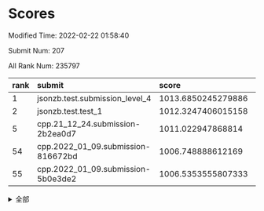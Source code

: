 # Scores

Modified Time: 2022-02-22 01:58:40

Submit Num: 207

All Rank Num: 235797

| rank |               submit               |       score        |       sigma        | pk_num |
| :--- | :--------------------------------- | :----------------- | :----------------- | :----- |
| 1    | jsonzb.test.submission_level_4     | 1013.6850245279886 | 0.820721330275564  | 4558   |
| 2    | jsonzb.test.test_1                 | 1012.3247406015158 | 0.7994647206283017 | 4552   |
| 5    | cpp.21_12_24.submission-2b2ea0d7   | 1011.022947868814  | 0.7745417207334332 | 4560   |
| 54   | cpp.2022_01_09.submission-816672bd | 1006.748888612169  | 0.7177200842781996 | 4556   |
| 55   | cpp.2022_01_09.submission-5b0e3de2 | 1006.5353555807333 | 0.7159539109801776 | 4553   |


<details>
<summary>全部</summary>

| rank |                 submit                 |       score        |       sigma        | pk_num |
| :--- | :------------------------------------- | :----------------- | :----------------- | :----- |
| 1    | jsonzb.test.submission_level_4         | 1013.6850245279886 | 0.820721330275564  | 4558   |
| 2    | jsonzb.test.test_1                     | 1012.3247406015158 | 0.7994647206283017 | 4552   |
| 3    | gobigger.level_3.submission_level_3_48 | 1011.2102116406398 | 0.7595220626167491 | 4557   |
| 4    | gobigger.level_3.submission_level_3_19 | 1011.1788182878382 | 0.7672804156987405 | 4557   |
| 5    | cpp.21_12_24.submission-2b2ea0d7       | 1011.022947868814  | 0.7745417207334332 | 4560   |
| 6    | gobigger.level_3.submission_level_3_21 | 1010.9213993461243 | 0.7623582236668682 | 4558   |
| 7    | gobigger.level_3.submission_level_3_29 | 1010.7446323150239 | 0.7728452437607436 | 4560   |
| 8    | gobigger.level_3.submission_level_3_27 | 1010.549881559067  | 0.768933658890607  | 4559   |
| 9    | gobigger.level_3.submission_level_3_11 | 1010.525991546725  | 0.7598001557946428 | 4563   |
| 10   | gobigger.level_3.submission_level_3_0  | 1010.4885115343875 | 0.7503532482706174 | 4561   |
| 11   | gobigger.level_3.submission_level_3_23 | 1010.4762984080726 | 0.7588998811341728 | 4559   |
| 12   | gobigger.level_3.submission_level_3_6  | 1010.4262591020997 | 0.768936584693604  | 4558   |
| 13   | gobigger.level_3.submission_level_3_16 | 1010.4176247424089 | 0.7507763050543597 | 4554   |
| 14   | gobigger.level_3.submission_level_3_39 | 1010.3546728141581 | 0.7371954964824805 | 4561   |
| 15   | gobigger.level_3.submission_level_3_10 | 1010.3245355310024 | 0.7378856930085554 | 4553   |
| 16   | gobigger.level_3.submission_level_3_22 | 1010.2934829176716 | 0.7710417433186363 | 4555   |
| 17   | gobigger.level_3.submission_level_3_32 | 1010.2436049112655 | 0.7612646923639699 | 4559   |
| 18   | gobigger.level_3.submission_level_3_33 | 1010.2231890478391 | 0.773075477652562  | 4559   |
| 19   | gobigger.level_3.submission_level_3_30 | 1010.1211946539337 | 0.7641005935632841 | 4560   |
| 20   | gobigger.level_3.submission_level_3_17 | 1009.9809321421179 | 0.749409791229126  | 4557   |
| 21   | gobigger.level_3.submission_level_3_46 | 1009.9482320668161 | 0.7738714582843959 | 4557   |
| 22   | gobigger.level_3.submission_level_3_31 | 1009.9288532373656 | 0.775505596512895  | 4551   |
| 23   | gobigger.level_3.submission_level_3_44 | 1009.9105593825418 | 0.7679270545509475 | 4556   |
| 24   | gobigger.level_3.submission_level_3_34 | 1009.8743302292858 | 0.787179726578562  | 4553   |
| 25   | gobigger.level_3.submission_level_3_8  | 1009.837784801486  | 0.752390342173532  | 4558   |
| 26   | gobigger.level_3.submission_level_3_35 | 1009.8026670236383 | 0.7679697157536898 | 4556   |
| 27   | gobigger.level_3.submission_level_3_28 | 1009.7702801999485 | 0.7611537337635763 | 4558   |
| 28   | gobigger.level_3.submission_level_3_41 | 1009.7609286419507 | 0.7471896113297989 | 4555   |
| 29   | gobigger.level_3.submission_level_3_20 | 1009.7010222639193 | 0.7429180925786959 | 4560   |
| 30   | gobigger.level_3.submission_level_3_7  | 1009.6758495083267 | 0.7594804579074396 | 4559   |
| 31   | gobigger.level_3.submission_level_3_45 | 1009.666842741721  | 0.7438912126720263 | 4554   |
| 32   | gobigger.level_3.submission_level_3_49 | 1009.6138019680924 | 0.7555558941602765 | 4557   |
| 33   | gobigger.level_3.submission_level_3_15 | 1009.5960600208467 | 0.7551334414808972 | 4554   |
| 34   | gobigger.level_3.submission_level_3_1  | 1009.5133570199413 | 0.7553537926709695 | 4560   |
| 35   | gobigger.level_3.submission_level_3_4  | 1009.5070757146505 | 0.7390328666427188 | 4557   |
| 36   | gobigger.level_3.submission_level_3_18 | 1009.4825271086936 | 0.7445197057180513 | 4554   |
| 37   | gobigger.level_3.submission_level_3_9  | 1009.4196457219867 | 0.7521260077111704 | 4561   |
| 38   | gobigger.level_3.submission_level_3_42 | 1009.3014405870031 | 0.7662222326774947 | 4550   |
| 39   | gobigger.level_3.submission_level_3_36 | 1009.2844635618815 | 0.7631029442927932 | 4559   |
| 40   | gobigger.level_3.submission_level_3_43 | 1009.2474219078417 | 0.7759308109144432 | 4555   |
| 41   | gobigger.level_3.submission_level_3_47 | 1009.2159448317083 | 0.7349821123272317 | 4558   |
| 42   | gobigger.level_3.submission_level_3_12 | 1009.2029922218818 | 0.7752629720810594 | 4554   |
| 43   | gobigger.level_3.submission_level_3_13 | 1009.1044055935224 | 0.7496363321583251 | 4559   |
| 44   | gobigger.level_3.submission_level_3_38 | 1009.0970285390978 | 0.7636366131384985 | 4559   |
| 45   | gobigger.level_3.submission_level_3_37 | 1008.8587901864512 | 0.7547832296210993 | 4554   |
| 46   | gobigger.level_3.submission_level_3_24 | 1008.8190407885671 | 0.7404079140926618 | 4555   |
| 47   | gobigger.level_3.submission_level_3_2  | 1008.7347306623599 | 0.7328490844423785 | 4555   |
| 48   | gobigger.level_3.submission_level_3_25 | 1008.6319206767555 | 0.7448579360730492 | 4555   |
| 49   | gobigger.level_3.submission_level_3_5  | 1008.5110296048207 | 0.7332222315951725 | 4553   |
| 50   | gobigger.level_3.submission_level_3_14 | 1008.4643351099826 | 0.7780113234029019 | 4557   |
| 51   | gobigger.level_3.submission_level_3_3  | 1008.3453917679827 | 0.7451563923018304 | 4558   |
| 52   | gobigger.level_3.submission_level_3_40 | 1007.8601123838889 | 0.7392279994927076 | 4553   |
| 53   | gobigger.level_3.submission_level_3_26 | 1007.7912222478898 | 0.7363021984676725 | 4559   |
| 54   | cpp.2022_01_09.submission-816672bd     | 1006.748888612169  | 0.7177200842781996 | 4556   |
| 55   | cpp.2022_01_09.submission-5b0e3de2     | 1006.5353555807333 | 0.7159539109801776 | 4553   |
| 56   | gobigger.level_1.submission_level_1_3  | 1004.9941212316677 | 0.7171861776428053 | 4556   |
| 57   | gobigger.level_1.submission_level_1_1  | 1004.8200563526    | 0.717886037603589  | 4562   |
| 58   | gobigger.level_1.submission_level_1_27 | 1004.6994027102854 | 0.7193676830082141 | 4562   |
| 59   | gobigger.level_1.submission_level_1_45 | 1004.6637194124374 | 0.7188975597516287 | 4559   |
| 60   | gobigger.level_1.submission_level_1_32 | 1004.4028487988114 | 0.7040724009136704 | 4560   |
| 61   | gobigger.level_1.submission_level_1_38 | 1004.2577585377757 | 0.7078587329913155 | 4555   |
| 62   | gobigger.level_1.submission_level_1_24 | 1004.2262751322792 | 0.7363382264063164 | 4557   |
| 63   | gobigger.level_1.submission_level_1_33 | 1004.1661769486766 | 0.7226275746434584 | 4557   |
| 64   | gobigger.level_1.submission_level_1_5  | 1004.1242203143823 | 0.7158438582031019 | 4558   |
| 65   | gobigger.level_1.submission_level_1_14 | 1004.0878082426748 | 0.7194121409721991 | 4557   |
| 66   | gobigger.level_1.submission_level_1_18 | 1004.0474837360532 | 0.7210735113313786 | 4556   |
| 67   | gobigger.level_1.submission_level_1_31 | 1003.9096785570329 | 0.7200598349261744 | 4553   |
| 68   | gobigger.level_1.submission_level_1_13 | 1003.8643828689205 | 0.7152893003293664 | 4559   |
| 69   | gobigger.level_1.submission_level_1_12 | 1003.8312487845564 | 0.720564638357255  | 4555   |
| 70   | gobigger.level_1.submission_level_1_30 | 1003.8303717091496 | 0.7251333660578999 | 4565   |
| 71   | gobigger.level_1.submission_level_1_35 | 1003.6830075058548 | 0.7089615647907889 | 4554   |
| 72   | gobigger.level_1.submission_level_1_34 | 1003.6571387885299 | 0.7112983282326367 | 4554   |
| 73   | gobigger.level_1.submission_level_1_41 | 1003.6310278484711 | 0.7213032850384714 | 4555   |
| 74   | gobigger.level_1.submission_level_1_11 | 1003.5265045240349 | 0.7139926511153236 | 4556   |
| 75   | gobigger.level_1.submission_level_1_37 | 1003.4625434677376 | 0.7261696464030564 | 4559   |
| 76   | gobigger.level_1.submission_level_1_8  | 1003.4013017843473 | 0.7125038083554038 | 4553   |
| 77   | gobigger.level_1.submission_level_1_47 | 1003.3962679180187 | 0.7134133878688537 | 4553   |
| 78   | gobigger.level_1.submission_level_1_40 | 1003.374023206614  | 0.7057809110281685 | 4560   |
| 79   | gobigger.level_1.submission_level_1_4  | 1003.3400497959321 | 0.7123036330666307 | 4554   |
| 80   | gobigger.level_1.submission_level_1_7  | 1003.2736927892906 | 0.7103301988067414 | 4558   |
| 81   | gobigger.level_1.submission_level_1_39 | 1003.2580297709445 | 0.7209472746688353 | 4556   |
| 82   | gobigger.level_1.submission_level_1_2  | 1003.254398059589  | 0.7204630288117463 | 4555   |
| 83   | gobigger.level_1.submission_level_1_48 | 1003.2039838229822 | 0.7155740837674485 | 4556   |
| 84   | gobigger.level_1.submission_level_1_19 | 1003.1492157068548 | 0.7075649823634674 | 4555   |
| 85   | gobigger.level_1.submission_level_1_15 | 1003.1234564072881 | 0.7233797120954256 | 4549   |
| 86   | gobigger.level_1.submission_level_1_20 | 1003.0924709107136 | 0.7073409707219911 | 4557   |
| 87   | gobigger.level_1.submission_level_1_29 | 1003.0168623248646 | 0.7132176537214643 | 4552   |
| 88   | gobigger.level_1.submission_level_1_44 | 1002.9798807840107 | 0.7089929602257955 | 4564   |
| 89   | gobigger.level_1.submission_level_1_26 | 1002.9675530396754 | 0.7316846256286355 | 4560   |
| 90   | gobigger.level_1.submission_level_1_46 | 1002.8910617069555 | 0.7057281276381234 | 4562   |
| 91   | gobigger.level_1.submission_level_1_9  | 1002.8524480639428 | 0.71751777817748   | 4555   |
| 92   | gobigger.level_1.submission_level_1_49 | 1002.7933586380865 | 0.7063829482340059 | 4562   |
| 93   | gobigger.level_1.submission_level_1_21 | 1002.6770258384846 | 0.7163760662588861 | 4554   |
| 94   | gobigger.level_1.submission_level_1_43 | 1002.634512535035  | 0.7175825747951761 | 4559   |
| 95   | gobigger.level_1.submission_level_1_6  | 1002.6144892771954 | 0.7213718239099259 | 4558   |
| 96   | gobigger.level_1.submission_level_1_17 | 1002.6079980192535 | 0.7098764269872654 | 4561   |
| 97   | gobigger.level_1.submission_level_1_10 | 1002.6025748912117 | 0.719689612618778  | 4551   |
| 98   | gobigger.level_1.submission_level_1_23 | 1002.4861833159215 | 0.7133886461177009 | 4561   |
| 99   | gobigger.level_1.submission_level_1_28 | 1002.4588102563631 | 0.7229103201106393 | 4553   |
| 100  | gobigger.level_1.submission_level_1_0  | 1002.4005196439625 | 0.7055361427131515 | 4559   |
| 101  | gobigger.level_1.submission_level_1_16 | 1002.3487764449662 | 0.7251997770469597 | 4561   |
| 102  | gobigger.level_1.submission_level_1_36 | 1002.3332835007876 | 0.7036462329271246 | 4556   |
| 103  | gobigger.level_1.submission_level_1_22 | 1002.3084424628601 | 0.7038080772257757 | 4553   |
| 104  | gobigger.level_1.submission_level_1_25 | 1001.9971181929674 | 0.7169049001981938 | 4555   |
| 105  | gobigger.level_1.submission_level_1_42 | 1001.8942419521255 | 0.7107770971192909 | 4556   |
| 106  | gobigger.random.submission_random_27   | 997.7988176993885  | 0.7086897393928595 | 4554   |
| 107  | gobigger.random.submission_random_1    | 997.1422874627319  | 0.7142050460580938 | 4558   |
| 108  | gobigger.random.submission_random_31   | 997.1371465172933  | 0.707570972509578  | 4556   |
| 109  | gobigger.random.submission_random_3    | 996.8654573418195  | 0.7147394124902922 | 4556   |
| 110  | gobigger.random.submission_random_46   | 996.8017879656752  | 0.7035949445033035 | 4559   |
| 111  | gobigger.random.submission_random_19   | 996.7220426310547  | 0.7015797827264297 | 4553   |
| 112  | gobigger.random.submission_random_17   | 996.67720802205    | 0.712988636096723  | 4560   |
| 113  | gobigger.random.submission_random_12   | 996.5882701634521  | 0.7094585309073835 | 4556   |
| 114  | gobigger.random.submission_random_28   | 996.5303212317368  | 0.7071085586523338 | 4558   |
| 115  | gobigger.random.submission_random_6    | 996.5105464345253  | 0.7143761238232774 | 4556   |
| 116  | gobigger.random.submission_random_4    | 996.4481955667309  | 0.7092229032718832 | 4551   |
| 117  | gobigger.random.submission_random_18   | 996.399252147438   | 0.711711774461502  | 4561   |
| 118  | gobigger.random.submission_random_30   | 996.3632187156707  | 0.7125117933900609 | 4550   |
| 119  | gobigger.random.submission_random_42   | 996.3447850530275  | 0.7061155632667089 | 4555   |
| 120  | gobigger.random.submission_random_26   | 996.2664773967467  | 0.7020232542827097 | 4553   |
| 121  | gobigger.random.submission_random_44   | 996.259130904503   | 0.7057083272830925 | 4558   |
| 122  | gobigger.random.submission_random_7    | 996.2370450714951  | 0.7175503716720777 | 4555   |
| 123  | gobigger.random.submission_random_16   | 996.2046545550548  | 0.7216748212484585 | 4558   |
| 124  | gobigger.random.submission_random_39   | 996.1727476082277  | 0.7126769563352904 | 4555   |
| 125  | gobigger.random.submission_random_24   | 996.1217218142058  | 0.7051327145681482 | 4560   |
| 126  | gobigger.random.submission_random_36   | 996.0377743657714  | 0.7116174745390772 | 4553   |
| 127  | gobigger.random.submission_random_25   | 996.0070765270356  | 0.7094068723713302 | 4560   |
| 128  | gobigger.random.submission_random_47   | 995.9699197561071  | 0.7163359697372852 | 4556   |
| 129  | gobigger.random.submission_random_11   | 995.9088634690813  | 0.715570174068633  | 4549   |
| 130  | gobigger.random.submission_random_38   | 995.8370790346804  | 0.7210213580796884 | 4560   |
| 131  | gobigger.random.submission_random_41   | 995.8133724132355  | 0.7093028057129145 | 4555   |
| 132  | gobigger.random.submission_random_43   | 995.8084585804233  | 0.7171872847224322 | 4560   |
| 133  | gobigger.random.submission_random_2    | 995.7906250900816  | 0.7164520312117794 | 4558   |
| 134  | gobigger.random.submission_random_23   | 995.7397226106096  | 0.7164997727789473 | 4556   |
| 135  | gobigger.random.submission_random_20   | 995.7311488575548  | 0.7142009211124759 | 4557   |
| 136  | gobigger.random.submission_random_15   | 995.6915885063773  | 0.7074199310376823 | 4556   |
| 137  | gobigger.random.submission_random_8    | 995.6494194425467  | 0.7078247759582053 | 4559   |
| 138  | gobigger.random.submission_random_29   | 995.6246374438967  | 0.6985626500501791 | 4552   |
| 139  | gobigger.random.submission_random_48   | 995.5363342653284  | 0.7255195845248471 | 4555   |
| 140  | gobigger.random.submission_random_45   | 995.5188689665287  | 0.7142763426811778 | 4555   |
| 141  | gobigger.random.submission_random_40   | 995.4186324668755  | 0.7196288191230658 | 4554   |
| 142  | gobigger.random.submission_random_13   | 995.4069746643542  | 0.7141763474942384 | 4554   |
| 143  | gobigger.random.submission_random_35   | 995.365647854297   | 0.7007996888429022 | 4563   |
| 144  | gobigger.random.submission_random_14   | 995.3427324277941  | 0.7225484112409462 | 4556   |
| 145  | gobigger.random.submission_random_5    | 995.2855720467288  | 0.7081597900716494 | 4555   |
| 146  | gobigger.random.submission_random_10   | 995.2716377468216  | 0.7142130403460833 | 4556   |
| 147  | gobigger.random.submission_random_9    | 995.2495302016215  | 0.7136812658399291 | 4555   |
| 148  | gobigger.random.submission_random_21   | 995.1846678715323  | 0.7220523107284856 | 4559   |
| 149  | gobigger.random.submission_random_0    | 995.1347823694678  | 0.7083991240877435 | 4560   |
| 150  | gobigger.random.submission_random_22   | 995.0909822840422  | 0.7072935174458673 | 4558   |
| 151  | gobigger.random.submission_random_32   | 995.0666845577332  | 0.706871470694945  | 4556   |
| 152  | gobigger.random.submission_random_37   | 994.9082320543193  | 0.7086381934773444 | 4554   |
| 153  | gobigger.random.submission_random_49   | 994.8885746175131  | 0.7284053169597245 | 4557   |
| 154  | gobigger.level_2.submission_level_2_47 | 994.5533186119314  | 0.7120852786355143 | 4554   |
| 155  | gobigger.random.submission_random_34   | 994.4973530583873  | 0.7129407404012887 | 4556   |
| 156  | gobigger.random.submission_random_33   | 994.370845641501   | 0.7170441229676694 | 4562   |
| 157  | gobigger.level_2.submission_level_2_4  | 993.7271759374039  | 0.7279219965526835 | 4557   |
| 158  | gobigger.level_2.submission_level_2_22 | 993.6934949318813  | 0.7382271482585685 | 4561   |
| 159  | gobigger.level_2.submission_level_2_18 | 993.6019006627221  | 0.7489139442903148 | 4556   |
| 160  | gobigger.level_2.submission_level_2_36 | 993.4486856553362  | 0.749697881809062  | 4552   |
| 161  | gobigger.level_2.submission_level_2_7  | 993.3898956420053  | 0.7368891994416392 | 4552   |
| 162  | gobigger.level_2.submission_level_2_24 | 993.3153403598666  | 0.7470301969406916 | 4557   |
| 163  | gobigger.level_2.submission_level_2_31 | 993.2615475061252  | 0.7338970066164858 | 4555   |
| 164  | gobigger.level_2.submission_level_2_11 | 993.2497197210764  | 0.7339070534670642 | 4553   |
| 165  | gobigger.level_2.submission_level_2_30 | 993.2486707261236  | 0.7379376526412934 | 4559   |
| 166  | gobigger.level_2.submission_level_2_37 | 993.1998207682892  | 0.7381137790067207 | 4555   |
| 167  | gobigger.level_2.submission_level_2_0  | 993.000864603072   | 0.7535995591971318 | 4556   |
| 168  | gobigger.level_2.submission_level_2_5  | 992.990097038643   | 0.734595585034278  | 4555   |
| 169  | gobigger.level_2.submission_level_2_13 | 992.9835725513257  | 0.7306896843267537 | 4560   |
| 170  | gobigger.level_2.submission_level_2_8  | 992.9308007553258  | 0.7649884966485863 | 4555   |
| 171  | gobigger.level_2.submission_level_2_44 | 992.8655833750995  | 0.7337057338032592 | 4556   |
| 172  | gobigger.level_2.submission_level_2_32 | 992.8077578449513  | 0.7622865711820023 | 4560   |
| 173  | gobigger.level_2.submission_level_2_29 | 992.735600905789   | 0.7737449601359732 | 4554   |
| 174  | gobigger.level_2.submission_level_2_14 | 992.7073364915177  | 0.7529712473630691 | 4556   |
| 175  | gobigger.level_2.submission_level_2_6  | 992.6522802391175  | 0.748918593107462  | 4559   |
| 176  | gobigger.level_2.submission_level_2_12 | 992.6387794763266  | 0.7309759900098599 | 4563   |
| 177  | gobigger.level_2.submission_level_2_17 | 992.5729412535529  | 0.7577288390074202 | 4553   |
| 178  | gobigger.level_2.submission_level_2_16 | 992.443284868959   | 0.7458479170325003 | 4555   |
| 179  | gobigger.level_2.submission_level_2_34 | 992.3040225211741  | 0.7304850923228715 | 4556   |
| 180  | gobigger.level_2.submission_level_2_15 | 992.2306840595821  | 0.7440495489432043 | 4558   |
| 181  | gobigger.level_2.submission_level_2_2  | 992.1910883709112  | 0.7319644509213626 | 4552   |
| 182  | gobigger.level_2.submission_level_2_45 | 992.1451657393629  | 0.7612530918239125 | 4559   |
| 183  | gobigger.level_2.submission_level_2_40 | 992.1248859568034  | 0.7466002093749108 | 4552   |
| 184  | gobigger.level_2.submission_level_2_43 | 992.114486334966   | 0.7401845288012265 | 4552   |
| 185  | gobigger.level_2.submission_level_2_3  | 992.0319885305141  | 0.738203866377208  | 4552   |
| 186  | gobigger.level_2.submission_level_2_39 | 991.979762923696   | 0.7334532759273543 | 4552   |
| 187  | gobigger.level_2.submission_level_2_26 | 991.9025766971712  | 0.7403104555633646 | 4556   |
| 188  | gobigger.level_2.submission_level_2_9  | 991.8189155717403  | 0.7473518785270655 | 4560   |
| 189  | gobigger.level_2.submission_level_2_19 | 991.777953310568   | 0.7337892376748276 | 4556   |
| 190  | gobigger.level_2.submission_level_2_20 | 991.7614799960048  | 0.7503237285784891 | 4553   |
| 191  | gobigger.level_2.submission_level_2_48 | 991.7540332472856  | 0.7446470233280412 | 4553   |
| 192  | gobigger.level_2.submission_level_2_35 | 991.7189609404898  | 0.7461140019621643 | 4557   |
| 193  | gobigger.level_2.submission_level_2_41 | 991.6009116351299  | 0.7233357359963046 | 4559   |
| 194  | gobigger.level_2.submission_level_2_21 | 991.5920774125068  | 0.7558481759200755 | 4553   |
| 195  | gobigger.level_2.submission_level_2_23 | 991.5617872575758  | 0.7351313548054433 | 4558   |
| 196  | gobigger.level_2.submission_level_2_46 | 991.4418472597388  | 0.7571887983988919 | 4555   |
| 197  | gobigger.level_2.submission_level_2_28 | 991.4123939011353  | 0.7547531468129941 | 4552   |
| 198  | gobigger.level_2.submission_level_2_42 | 991.4118272053712  | 0.7477335673893863 | 4552   |
| 199  | gobigger.level_2.submission_level_2_38 | 991.3405141494849  | 0.7547555985188785 | 4560   |
| 200  | gobigger.level_2.submission_level_2_25 | 991.3383009833117  | 0.7613479390919389 | 4558   |
| 201  | gobigger.level_2.submission_level_2_27 | 991.1789171184465  | 0.7761987641725142 | 4556   |
| 202  | gobigger.level_2.submission_level_2_10 | 991.1471775854657  | 0.7621100085672956 | 4559   |
| 203  | gobigger.level_2.submission_level_2_49 | 991.0195228172759  | 0.7560646947405927 | 4555   |
| 204  | gobigger.level_2.submission_level_2_1  | 990.421057869709   | 0.7386959439700135 | 4559   |
| 205  | gobigger.level_2.submission_level_2_33 | 990.3253357163019  | 0.7658744539776717 | 4558   |
| 206  | gobigger.none.submission_none_0        | 978.6084571573384  | 1.1640279030431224 | 4550   |
| 207  | gobigger.none.submission_none_1        | 976.7331397293538  | 1.360094233848026  | 4559   |

</details>
